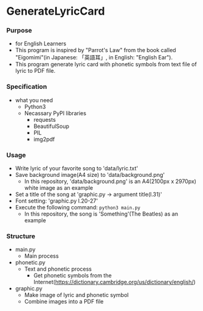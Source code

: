 # GenerateLyricCard
### Purpose
- for English Learners
- This program is inspired by "Parrot's Law" from the book called "Eigomimi"(in Japanese: 「英語耳」, in English: "English Ear").
- This program generate lyric card with phonetic symbols from text file of lyric to PDF file.
### Specification
- what you need
    - Python3
    - Necassary PyPI libraries
        - requests
        - BeautifulSoup
        - PIL
        - img2pdf
### Usage
- Write lyric of your favorite song to 'data/lyric.txt'
- Save background image(A4 size) to 'data/background.png'
    - In this repository, 'data/background.png' is an A4(2100px x 2970px) white image as an example
- Set a title of the song at 'graphic.py -> argument title(l.31)'
- Font setting: 'graphic.py l.20-27'
- Execute the following command: `python3 main.py`
    - In this repository, the song is 'Something'(The Beatles) as an example
### Structure
- main.py
    - Main process
- phonetic.py
    - Text and phonetic process
        - Get phonetic symbols from the Internet(https://dictionary.cambridge.org/us/dictionary/english/)
- graphic.py
    - Make image of lyric and phonetic symbol
    - Combine images into a PDF file